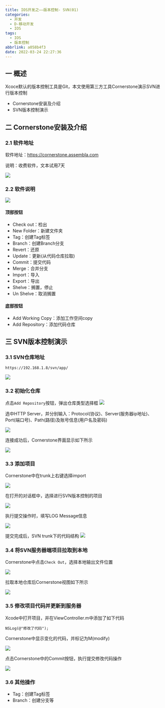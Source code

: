 ```yaml
---
title: IOS开发之——版本控制- SVN(01)
categories:
  - 开发
  - D-移动开发
  - IOS
tags:
  - IOS
  - 版本控制
abbrlink: a058b4f3
date: 2022-03-24 22:27:36
---
```

## 一 概述

Xcoce默认的版本控制工具是Git，本文使用第三方工具Cornerstone演示SVN进行版本控制

* Cornerstone安装及介绍
* SVN版本控制演示

<!--more-->

## 二 Cornerstone安装及介绍

### 2.1 软件地址

软件地址：https://cornerstone.assembla.com

说明：收费软件，文本试用7天

![][1]

### 2.2 软件说明
![][2]

#### 顶部按钮

* Check out：检出
* New Folder：新建文件夹
* Tag：创建Tag标签
* Branch：创建Branch分支
* Revert：还原
* Update：更新(从代码仓库拉取)
* Commit：提交代码
* Merge：合并分支
* Import：导入
* Export：导出
* Shelve：搁置，停止
* Un Shelve：取消搁置

#### 底部按钮

* Add Working Copy：添加工作空间copy
* Add Repository：添加代码仓库

## 三 SVN版本控制演示

### 3.1 SVN仓库地址

```
https://192.168.1.8/svn/app/
```
![][3]

### 3.2 初始化仓库

点击`Add Repository`按钮，弹出仓库类型选择框
![][4]

选中HTTP Server，并分别输入：Protocol(协议)、Server(服务器ip地址)、Port(端口号)、Path(路径)及账号信息(用户名及密码)

![][5]

连接成功后，Cornerstone界面显示如下所示

![][6]

### 3.3 添加项目

Cornerstone中在trunk上右键选择import

![][7]

在打开的对话框中，选择进行SVN版本控制的项目

![][8]

执行提交操作时，填写LOG Message信息

![][9]

提交完成后，SVN trunk下的代码结构
![][10]

### 3.4 将SVN服务器端项目拉取到本地

Cornerstone中点击`Check Out`，选择本地输出文件位置

![][11]

拉取本地仓库后Cornerstone视图如下所示

![][12]

### 3.5 修改项目代码并更新到服务器

Xcode中打开项目，并在ViewController.m中添加了如下代码

```
NSLog(@"修改了代码");
```

Cornerstone中显示变化的代码，并标记为M(modify)

![][13]

点击Cornerstone中的Commit按钮，执行提交修改代码操作

![][14]

### 3.6 其他操作

* Tag：创建Tag标签
* Branch：创建分支等




[1]:https://cdn.jsdelivr.net/gh/pgzxc/cdn@master/blog-ios/ios-versionc-01-cornerstone-page.png
[2]:https://cdn.jsdelivr.net/gh/pgzxc/cdn@master/blog-ios/ios-versionc-01-cornerstone-open-view.png
[3]:https://cdn.jsdelivr.net/gh/pgzxc/cdn@master/blog-ios/ios-versionc-01-repository-view.png
[4]:https://cdn.jsdelivr.net/gh/pgzxc/cdn@master/blog-ios/ios-versionc-01-repository-type-select.png
[5]:https://cdn.jsdelivr.net/gh/pgzxc/cdn@master/blog-ios/ios-versionc-01-repository-service-add.png
[6]:https://cdn.jsdelivr.net/gh/pgzxc/cdn@master/blog-ios/ios-versionc-01-repository-add-success.png
[7]:https://cdn.jsdelivr.net/gh/pgzxc/cdn@master/blog-ios/ios-versionc-01-repository-trunk-import.png
[8]:https://cdn.jsdelivr.net/gh/pgzxc/cdn@master/blog-ios/ios-versionc-01-repository-trunk-import-select.png
[9]:https://cdn.jsdelivr.net/gh/pgzxc/cdn@master/blog-ios/ios-versionc-01-repository-trunk-import-msg.png
[10]:https://cdn.jsdelivr.net/gh/pgzxc/cdn@master/blog-ios/ios-versionc-01-repository-trunk-app.png
[11]:https://cdn.jsdelivr.net/gh/pgzxc/cdn@master/blog-ios/ios-versionc-01-check-local-repo.png
[12]:https://cdn.jsdelivr.net/gh/pgzxc/cdn@master/blog-ios/ios-versionc-01-local-repo-view.png
[13]:https://cdn.jsdelivr.net/gh/pgzxc/cdn@master/blog-ios/ios-versionc-01-local-repo-change.png
[14]:https://cdn.jsdelivr.net/gh/pgzxc/cdn@master/blog-ios/ios-versionc-01-local-repo-change-commit.png

